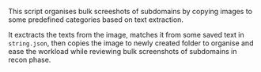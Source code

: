 This script organises bulk screeshots of subdomains by copying images to some predefined categories based on text extraction.

It exctracts the texts from the image, matches it from some saved text in `string.json`, then copies the image to newly created folder to organise and ease the workload while reviewing bulk screenshots of subdomains in recon phase.